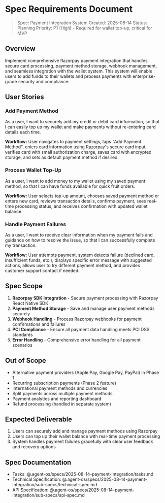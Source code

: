 # Spec Requirements Document

> Spec: Payment Integration System
> Created: 2025-08-14
> Status: Planning
> Priority: P1 (High) - Required for wallet top-up, critical for MVP

## Overview

Implement comprehensive Razorpay payment integration that handles secure card processing, payment method storage, webhook management, and seamless integration with the wallet system. This system will enable users to add funds to their wallets and process payments with enterprise-grade security and compliance.

## User Stories

### Add Payment Method

As a user, I want to securely add my credit or debit card information, so that I can easily top up my wallet and make payments without re-entering card details each time.

**Workflow:** User navigates to payment settings, taps "Add Payment Method", enters card information using Razorpay's secure card input, verifies card with small authorization charge, saves card with encrypted storage, and sets as default payment method if desired.

### Process Wallet Top-Up

As a user, I want to add money to my wallet using my saved payment method, so that I can have funds available for quick fruit orders.

**Workflow:** User selects top-up amount, chooses saved payment method or enters new card, reviews transaction details, confirms payment, sees real-time processing status, and receives confirmation with updated wallet balance.

### Handle Payment Failures

As a user, I want to receive clear information when my payment fails and guidance on how to resolve the issue, so that I can successfully complete my transaction.

**Workflow:** User attempts payment, system detects failure (declined card, insufficient funds, etc.), displays specific error message with suggested actions, allows user to try different payment method, and provides customer support contact if needed.

## Spec Scope

1. **Razorpay SDK Integration** - Secure payment processing with Razorpay React Native SDK
2. **Payment Method Storage** - Save and manage user payment methods securely
3. **Webhook Handling** - Process Razorpay webhooks for payment confirmations and failures
4. **PCI Compliance** - Ensure all payment data handling meets PCI DSS standards
5. **Error Handling** - Comprehensive error handling for all payment scenarios

## Out of Scope

- Alternative payment providers (Apple Pay, Google Pay, PayPal) in Phase 1
- Recurring subscription payments (Phase 2 feature)
- International payment methods and currencies
- Split payments across multiple payment methods
- Payment analytics and reporting dashboard
- Refund processing (handled in separate system)

## Expected Deliverable

1. Users can securely add and manage payment methods using Razorpay
2. Users can top up their wallet balance with real-time payment processing
3. System handles payment failures gracefully with clear user feedback and recovery options

## Spec Documentation

- Tasks: @.agent-os/specs/2025-08-14-payment-integration/tasks.md
- Technical Specification: @.agent-os/specs/2025-08-14-payment-integration/sub-specs/technical-spec.md
- API Specification: @.agent-os/specs/2025-08-14-payment-integration/sub-specs/api-spec.md